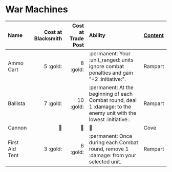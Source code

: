 # War Machines


| Name | Cost at Blacksmith | Cost at Trade Post | Ability | [Content](content.md) |
| :--- | ---: | ---: | :--- | :--- |
| Ammo Cart | 5 :gold: | 8 :gold: | :permanent: Your :unit_ranged: units ignore combat penalties and gain "+2 :initiative:". | Rampart |
| Ballista | 7 :gold: | 10 :gold: | :permanent: At the beginning of each Combat round, deal 1 :damage: to the enemy unit with the lowest :initiative:. | Rampart |
| Cannon | 🚧 | 🚧 | 🚧 | Cove |
| First Aid Tent | 3 :gold: | 6 :gold: | :permanent: Once during each Combat round, remove 1 :damage: from your selected unit. | Rampart |
